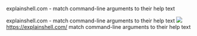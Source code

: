 explainshell.com - match command-line arguments to their help text

explainshell.com - match command-line arguments to their help text
![](../_resources/7d41fee460779b51c4ee77dab5399e8a.png)https://explainshell.com/
match command-line arguments to their help text